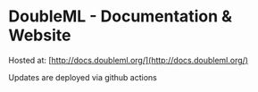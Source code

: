 # DoubleML - Documentation & Website

Hosted at: [http://docs.doubleml.org/](http://docs.doubleml.org/)

Updates are deployed via github actions
